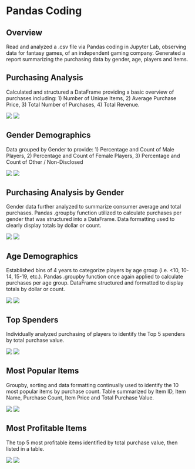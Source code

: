 # Pandas Coding

## Overview
Read and analyzed a .csv file via Pandas coding in Jupyter Lab, observing data for fantasy games, of an independent gaming company. Generated a report summarizing the purchasing data by gender, age, players and items.

## Purchasing Analysis
Calculated and structured a DataFrame providing a basic overview of purchases including: 1) Number of Unique Items, 2) Average Purchase Price, 3) Total Number of Purchases, 4) Total Revenue.

![](Images/purchasing_analysis.png)
![](Images/purchasing_df.png)

## Gender Demographics
Data grouped by Gender to provide: 1) Percentage and Count of Male Players, 2) Percentage and Count of Female Players, 3) Percentage and Count of Other / Non-Disclosed

![](Images/gender_demographics.png)
![](Images/gender_df.png)

## Purchasing Analysis by Gender
Gender data further analyzed to summarize consumer average and total purchases.  Pandas .groupby function utilized to calculate purchases per gender that was structured into a DataFrame.  Data formatting used to clearly display totals by dollar or count.

![](Images/gender_analysis.png)
![](Images/gender_purchase_df.png)

## Age Demographics
Established bins of 4 years to categorize players by age group (i.e. <10, 10-14, 15-19, etc.).  Pandas .groupby function once again applied to calculate purchases per age group.  DataFrame structured and formatted to display totals by dollar or count.

![](Images/age_demographics.png)
![](Images/age_df.png)

## Top Spenders
Individually analyzed purchasing of players to identify the Top 5 spenders by total purchase value.

![](Images/player_purchase_analysis.png)
![](Images/player_purchase_df.png)

## Most Popular Items
Groupby, sorting and data formatting continually used to identify the 10 most popular items by purchase count.  Table summarized by Item ID, Item Name, Purchase Count, Item Price and Total Purchase Value.

![](Images/item_purchase_analysis.png)
![](Images/item_purchase_df.png)

## Most Profitable Items
The top 5 most profitable items identified by total purchase value, then listed in a table.

![](Images/profitable_items.png)
![](Images/profitable_items_df.png)
